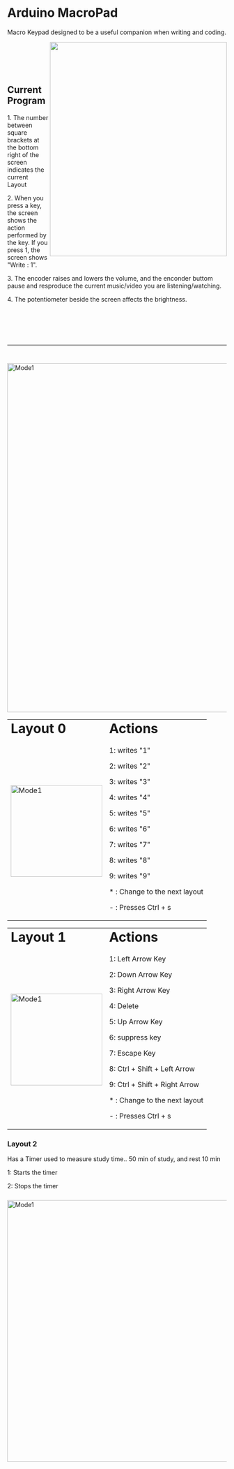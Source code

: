 # Arduino MacroPad

<p>Macro Keypad designed to be a useful companion when writing and coding.</p>

<img align="right" width="406" height="491" src="https://user-images.githubusercontent.com/126533647/227629839-43489e52-1c06-407c-9718-7a9a9b17ba11.jpg">
<br><br><br><br>

## Current Program
<p>1. The number between square brackets at the bottom right of the screen indicates the current Layout</p>
<p>2. When you press a key, the screen shows the action performed by the key. If you press 1, the screen shows "Write : 1".</p>
<p>3. The encoder raises and lowers the volume, and the enconder buttom pause and resproduce the current music/video you are listening/watching.</p>
<p>4. The potentiometer beside the screen affects the brightness.</p>
<br><br><br><br>
<hr>
<br>
<img align="center" alt="Mode1" width="800px" style="padding-top:10px;" src="https://user-images.githubusercontent.com/126533647/226483961-d9622e2f-f48f-4b2b-9a5b-7f11117ad3c7.JPG"/>


<table border="0">
 <tr>
    <td><b style="font-size:30px">Layout 0</b></td>
    <td><b style="font-size:30px">Actions</b></td>
 </tr>
 <tr>
    <td><img align="center" alt="Mode1" width="210px" style="padding-top:10px;" src="https://user-images.githubusercontent.com/126533647/226492024-69b9112b-e04f-489f-b035-f65d854c3937.png"/></td>
    <td><p> 1: writes "1" </p>
<p> 2: writes "2" </p>
<p> 3: writes "3" </p>
<p> 4: writes "4" </p>
<p> 5: writes "5" </p>
<p> 6: writes "6" </p>
<p> 7: writes "7" </p>
<p> 8: writes "8" </p>
<p> 9: writes "9" </p>
<p> * : Change to the next layout  </p>
<p> - : Presses Ctrl + s </p></td>
 </tr>
</table>

<table border="0">
 <tr>
    <td><b style="font-size:30px">Layout 1</b></td>
    <td><b style="font-size:30px">Actions</b></td>
 </tr>
 <tr>
    <td><img align="center" alt="Mode1" width="210px" style="padding-top:10px;" src="https://user-images.githubusercontent.com/126533647/226492149-ac95717b-47b6-4b36-a728-80a77e8858c8.png"/></td>
    <td><p> 1: Left Arrow Key </p>
<p> 2: Down Arrow Key </p>
<p> 3: Right Arrow Key </p>
<p> 4: Delete </p>
<p> 5: Up Arrow Key </p>
<p> 6: suppress key</p>
<p> 7: Escape Key </p>
<p> 8: Ctrl + Shift + Left Arrow </p>
<p> 9: Ctrl + Shift + Right Arrow</p>
<p> * : Change to the next layout  </p>
<p> - : Presses Ctrl + s </p></td>
 </tr>
</table>


### Layout 2
<p> Has a Timer used to measure study time.. 50 min of study, and rest 10 min </p>

<p> 1: Starts the timer </p>
<p> 2: Stops the timer </p>
<img alt="Mode1" width="600px" style="padding-top:10px;" src="https://user-images.githubusercontent.com/126533647/227642831-fa91ee06-a3f5-467b-a70b-48984d5c954c.JPG"/>

